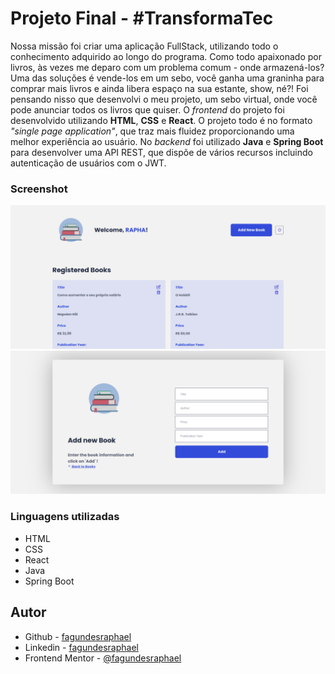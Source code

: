 # Projeto Final - #TransformaTec

<p>
Nossa missão foi criar uma aplicação FullStack, utilizando todo o conhecimento adquirido ao longo do programa.
    Como todo apaixonado por livros, às vezes me deparo com um problema comum - onde armazená-los? Uma das soluções é vende-los em um sebo, você ganha uma graninha para comprar mais livros e ainda libera espaço na sua estante, show, né?! Foi pensando nisso que desenvolvi o meu projeto, um sebo virtual, onde você pode anunciar todos os livros que quiser.
    O <i>frontend</i> do projeto foi desenvolvido utilizando <b>HTML</b>, <b>CSS</b> e <b>React</b>. O projeto todo é no formato <i>"single page application"</i>, que traz mais fluidez proporcionando uma melhor experiência ao usuário. No <i>backend</i> foi utilizado <b>Java</b> e <b>Spring Boot</b> para desenvolver uma API REST, que dispõe de vários recursos incluindo autenticação de usuários com o JWT.
</p>

### Screenshot

![](./client/public/print1.png)
![](./client/public/print2.png)

### Linguagens utilizadas

- HTML
- CSS
- React
- Java
- Spring Boot

## Autor

- Github - [fagundesraphael](https://github.com/fagundesraphael)
- Linkedin - [fagundesraphael](https://www.linkedin.com/in/fagundesraphael)
- Frontend Mentor - [@fagundesraphael](https://www.frontendmentor.io/profile/fagundesraphael)
